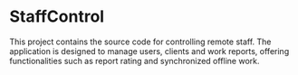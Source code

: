 # StaffControl
This project contains the source code for controlling remote staff. The application is designed to manage users, clients and work reports, offering functionalities such as report rating and synchronized offline work.
